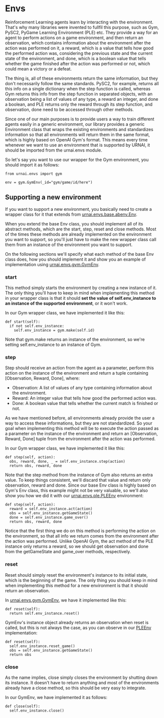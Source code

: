 # Envs

Reinforcement Learning agents learn by interacting with the environment. That's why many libraries were invented to fullfil this
purpose, such as Gym, PySC2, PyGame Learning Environment (PLE) etc. They provide a way for an agent to perform actions on a game environment, and then return an observation, which contains information about the environment after the action was performed on it, a reward, which is a value that tells how good the performed action was, considering the previous state and the current state of the environment, and done, which is a boolean value that tells whether the game finished after the action was performed or not, which could mean a victory or a defeat.

The thing is, all of these environments return the same information, but they don't necessarily follow the same standards. PySC2, for example, returns all this info on a single dictionary when the step function is called, whereas Gym returns this info from the step function in separated objects, with an observation being a list of values of any type, a reward an integer, and done a boolean, and PLE returns only the reward through its step function, and observation, done need to be accessed through other methods.

Since one of our main purposes is to provide users a way to train different agents easily in a generic environment, our library provides a generic Environment class that wraps the existing environments and standardizes information so that all environments will return them in the same format, which is highly based on OpenAI Gym's format. This means every time whenever we want to use an environment that is supported by URNAI, it should be imported from the urnai.envs module.

So let's say you want to use our wrapper for the Gym environment, you should import it as follows:

```
from urnai.envs import gym

env = gym.GymEnv(_id="gym/game/id/here")
```

## Supporting a new environment


If you want to support a new environment, you basically need to create a wrapper class for it that extends from [urnai.envs.base.abenv.Env](./base/abenv.py).

When you extend the base Env class, you should implement all of its abstract methods, which are the start, step, reset and close methods. Most of the times these methods are already implemented on the environment you want to support, so you'll just have to make the new wrapper class call them from an instance of the environment you want to support.

On the following sections we'll specify what each method of the base Env class does, how you should implement it and show you an example of implementation using [urnai.envs.gym.GymEnv](./gym.py).

### start

This method simply starts the environment by creating a new instance of it. The only thing you'll have to keep in mind when implementing this method in your wrapper class is that it should **set the value of self.env_instance to an instance of the supported environment**, or it won't work.

In our Gym wrapper class, we have implemented it like this:

```
def start(self):
  if not self.env_instance:
    self.env_instance = gym.make(self.id)
```

Note that gym.make returns an instance of the environment, so we're setting self.env_instance to an instance of Gym.

### step
Step should receive an action from the agent as a parameter, perform this action on the instance of the environment and return a tuple containing [Observation, Reward, Done], where: 
  - Observation: A list of values of any type containing information about the environment.
  - Reward: An integer value that tells how good the performed action was.
  - Done: A boolean value that tells whether the current match is finished or not.

As we have mentioned before, all environments already provide the user a way to access these informations, but they are not standardized. So your goal when implementing this method will be to execute the action passed as a parameter on the instance of the environment and return an [Observation, Reward, Done] tuple from the environment after the action was performed.

In our Gym wrapper class, we have implemented it like this:

```
def step(self, action):
  obs, reward, done, _ = self.env_instance.step(action)
  return obs, reward, done
```

Note that the step method from the instance of Gym also returns an extra value. To keep things consistent, we'll discard that value and return only observation, reward and done. Since our base Env class is highly based on Gym's Env class, this example might not be very valuable, so we'll also show you how we did it with our [urnai.envs.ple.PLEEnv](./ple.py) environment:

```
def step(self, action):
  reward = self.env_instance.act(action)
  obs = self.env_instance.getGameState()
  done = self.env_instance.game_over()
  return obs, reward, done
```

Notice that the first thing we do on this method is performing the action on the environment, so that all info we return comes from the environment after the action was performed. Unlike OpenAI Gym, the act method of the PLE instance only returns a reward, so we should get observation and done from the getGameState and game_over methods, respectively.


### reset

Reset should simply reset the environment's instance to its initial state, which is the beginning of the game. The only thing you should keep in mind when implementing this method for a new environment is that it should return an observation.

In [urnai.envs.gym.GymEnv](./gym.py), we have it implemented like this:

```
def reset(self):
  return self.env_instance.reset()
```

GymEnv's instance object already returns an observation when reset is called, but this is not always the case, as you can observe in our [PLEEnv](./ple.py) implementation:

```
def reset(self):
  self.env_instance.reset_game()
  obs = self.env_instance.getGameState()
  return obs
```

### close

As the name implies, close simply closes the environment by shutting down its instance. It doesn't have to return anything and most of the environments already have a close method, so this should be very easy to integrate.

In our GymEnv, we have implemented it as follows:


```
def close(self):
  self.env_instance.close()
```
